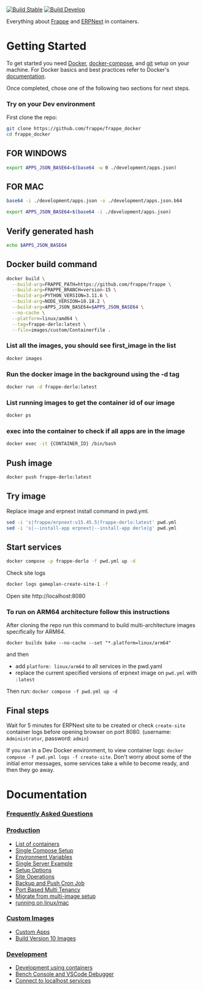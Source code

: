 [![Build Stable](https://github.com/frappe/frappe_docker/actions/workflows/build_stable.yml/badge.svg)](https://github.com/frappe/frappe_docker/actions/workflows/build_stable.yml)
[![Build Develop](https://github.com/frappe/frappe_docker/actions/workflows/build_develop.yml/badge.svg)](https://github.com/frappe/frappe_docker/actions/workflows/build_develop.yml)

Everything about [Frappe](https://github.com/frappe/frappe) and [ERPNext](https://github.com/frappe/erpnext) in containers.

# Getting Started

To get started you need [Docker](https://docs.docker.com/get-docker/), [docker-compose](https://docs.docker.com/compose/), and [git](https://docs.github.com/en/get-started/getting-started-with-git/set-up-git) setup on your machine. For Docker basics and best practices refer to Docker's [documentation](http://docs.docker.com).

Once completed, chose one of the following two sections for next steps.

### Try on your Dev environment

First clone the repo:

```sh
git clone https://github.com/frappe/frappe_docker
cd frappe_docker
```


## FOR WINDOWS

```sh
export APPS_JSON_BASE64=$(base64 -w 0 ./development/apps.json)
```

## FOR MAC

```sh
base64 -i ./development/apps.json -o ./development/apps.json.b64

export APPS_JSON_BASE64=$(base64 -i ./development/apps.json)
```


## Verify generated hash

```sh
echo $APPS_JSON_BASE64
```

## Docker build command

```sh
docker build \
  --build-arg=FRAPPE_PATH=https://github.com/frappe/frappe \
  --build-arg=FRAPPE_BRANCH=version-15 \
  --build-arg=PYTHON_VERSION=3.11.6 \
  --build-arg=NODE_VERSION=18.18.2 \
  --build-arg=APPS_JSON_BASE64=$APPS_JSON_BASE64 \
  --no-cache \
  --platform=linux/amd64 \
  --tag=frappe-derlo:latest \
  --file=images/custom/Containerfile .
```


### List all the images, you should see first_image in the list
```sh
docker images
```

### Run the docker image in the background using the -d tag
```sh
docker run -d frappe-derlo:latest
```

### List running images to get the container id of our image
```sh
docker ps
```

### exec into the container to check if all apps are in the image
```sh
docker exec -it {CONTAINER_ID} /bin/bash
```

## Push image
```sh
docker push frappe-derlo:latest
```

## Try image

Replace image and erpnext install command in pwd.yml.

```sh
sed -i 's|frappe/erpnext:v15.45.5|frappe-derlo:latest' pwd.yml
sed -i 's|--install-app erpnext|--install-app derlo|g' pwd.yml
```

## Start services

```sh
docker compose -p frappe-derlo -f pwd.yml up -d
```

Check site logs

```sh
docker logs gameplan-create-site-1 -f
```

Open site http://localhost:8080


### To run on ARM64 architecture follow this instructions

After cloning the repo run this command to build multi-architecture images specifically for ARM64.

`docker buildx bake --no-cache --set "*.platform=linux/arm64"`

and then

- add `platform: linux/arm64` to all services in the pwd.yaml
- replace the current specified versions of erpnext image on `pwd.yml` with `:latest`

Then run: `docker compose -f pwd.yml up -d`

## Final steps

Wait for 5 minutes for ERPNext site to be created or check `create-site` container logs before opening browser on port 8080. (username: `Administrator`, password: `admin`)

If you ran in a Dev Docker environment, to view container logs: `docker compose -f pwd.yml logs -f create-site`. Don't worry about some of the initial error messages, some services take a while to become ready, and then they go away.

# Documentation

### [Frequently Asked Questions](https://github.com/frappe/frappe_docker/wiki/Frequently-Asked-Questions)

### [Production](#production)

- [List of containers](docs/list-of-containers.md)
- [Single Compose Setup](docs/single-compose-setup.md)
- [Environment Variables](docs/environment-variables.md)
- [Single Server Example](docs/single-server-example.md)
- [Setup Options](docs/setup-options.md)
- [Site Operations](docs/site-operations.md)
- [Backup and Push Cron Job](docs/backup-and-push-cronjob.md)
- [Port Based Multi Tenancy](docs/port-based-multi-tenancy.md)
- [Migrate from multi-image setup](docs/migrate-from-multi-image-setup.md)
- [running on linux/mac](docs/setup_for_linux_mac.md)

### [Custom Images](#custom-images)

- [Custom Apps](docs/custom-apps.md)
- [Build Version 10 Images](docs/build-version-10-images.md)

### [Development](#development)

- [Development using containers](docs/development.md)
- [Bench Console and VSCode Debugger](docs/bench-console-and-vscode-debugger.md)
- [Connect to localhost services](docs/connect-to-localhost-services-from-containers-for-local-app-development.md)

